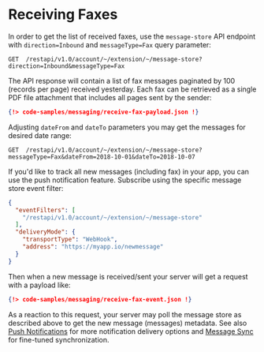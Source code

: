 # Receiving Faxes

In order to get the list of received faxes, use the `message-store` API endpoint with `direction=Inbound` and `messageType=Fax` query parameter:

```http
GET  /restapi/v1.0/account/~/extension/~/message-store?direction=Inbound&messageType=Fax
```

The API response will contain a list of fax messages paginated by 100 (records per page) received yesterday. Each fax can be retrieved as a single PDF file attachment that includes all pages sent by the sender:

```json
{!> code-samples/messaging/receive-fax-payload.json !} 
```

Adjusting `dateFrom` and `dateTo` parameters you may get the messages for desired date range:

```http
GET  /restapi/v1.0/account/~/extension/~/message-store?messageType=Fax&dateFrom=2018-10-01&dateTo=2018-10-07
```

If you'd like to track all new messages (including fax) in your app, you can use the push notification feature. Subscribe using the specific message store event filter:

```json
{
  "eventFilters": [
    "/restapi/v1.0/account/~/extension/~/message-store"
  ],
  "deliveryMode": {
    "transportType": "WebHook",
    "address": "https://myapp.io/newmessage"
  }
}
```

Then when a new message is received/sent your server will get a request with a payload like:

```json
{!> code-samples/messaging/receive-fax-event.json !} 
```

As a reaction to this request, your server may poll the message store as described above to get the new message (messages) metadata. See also [Push Notifications](../../notifications/index.md) for more notification delivery options and [Message Sync](../message-store/message-sync.md) for fine-tuned synchronization.

